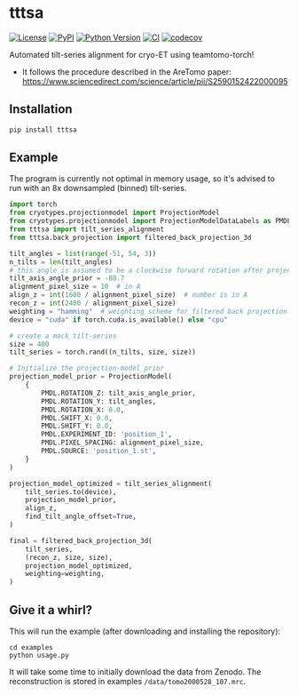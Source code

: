 # tttsa

[![License](https://img.shields.io/pypi/l/tttsa.svg?color=green)](https://github.com/McHaillet/tttsa/raw/main/LICENSE)
[![PyPI](https://img.shields.io/pypi/v/tttsa.svg?color=green)](https://pypi.org/project/tttsa)
[![Python Version](https://img.shields.io/pypi/pyversions/tttsa.svg?color=green)](https://python.org)
[![CI](https://github.com/McHaillet/tttsa/actions/workflows/ci.yml/badge.svg)](https://github.com/McHaillet/tttsa/actions/workflows/ci.yml)
[![codecov](https://codecov.io/gh/McHaillet/tttsa/branch/main/graph/badge.svg)](https://codecov.io/gh/McHaillet/tttsa)

Automated tilt-series alignment for cryo-ET using teamtomo-torch!

* It follows the procedure described in the AreTomo paper: https://www.sciencedirect.com/science/article/pii/S2590152422000095

## Installation

```bash
pip install tttsa
```

## Example

The program is currently not optimal in memory usage, so it's advised to run with 
an 8x downsampled (binned) tilt-series.

```python
import torch
from cryotypes.projectionmodel import ProjectionModel
from cryotypes.projectionmodel import ProjectionModelDataLabels as PMDL
from tttsa import tilt_series_alignment
from tttsa.back_projection import filtered_back_projection_3d

tilt_angles = list(range(-51, 54, 3))
n_tilts = len(tilt_angles)
# this angle is assumed to be a clockwise forward rotation after projecting the sample
tilt_axis_angle_prior = -88.7
alignment_pixel_size = 10  # in A
align_z = int(1600 / alignment_pixel_size)  # number is in A
recon_z = int(2400 / alignment_pixel_size)
weighting = "hamming"  # weighting scheme for filtered back projection
device = "cuda" if torch.cuda.is_available() else "cpu"

# create a mock tilt-series
size = 400
tilt_series = torch.rand((n_tilts, size, size))

# Initialize the projection-model prior
projection_model_prior = ProjectionModel(
    {
        PMDL.ROTATION_Z: tilt_axis_angle_prior,
        PMDL.ROTATION_Y: tilt_angles,
        PMDL.ROTATION_X: 0.0,
        PMDL.SHIFT_X: 0.0,
        PMDL.SHIFT_Y: 0.0,
        PMDL.EXPERIMENT_ID: 'position_1',
        PMDL.PIXEL_SPACING: alignment_pixel_size,
        PMDL.SOURCE: 'position_1.st',
    }
)

projection_model_optimized = tilt_series_alignment(
    tilt_series.to(device),
    projection_model_prior,
    align_z,
    find_tilt_angle_offset=True,
)

final = filtered_back_projection_3d(
    tilt_series,
    (recon_z, size, size),
    projection_model_optimized,
    weighting=weighting,
)
```

## Give it a whirl?

This will run the example (after downloading and installing the repository):

```
cd examples
python usage.py
```

It will take some time to initially download the data from Zenodo. The reconstruction is stored in examples
`/data/tomo2000528_107.mrc`.


